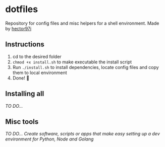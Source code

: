# dotfiles

Repository for config files and misc helpers for a shell environment.
Made by [hector97i](https://twitter.com/hector97i)

## Instructions

1. cd to the desired folder
1. `chmod +x install.sh` to make executable the install script
1. Run `./install.sh` to install dependencies, locate config files and copy them to local environment
1. Done! :tada:


## Installing all

*TO DO...*

## Misc tools

*TO DO... Create software, scripts or apps that make easy setting up a dev environment for Python, Node and Golang*

